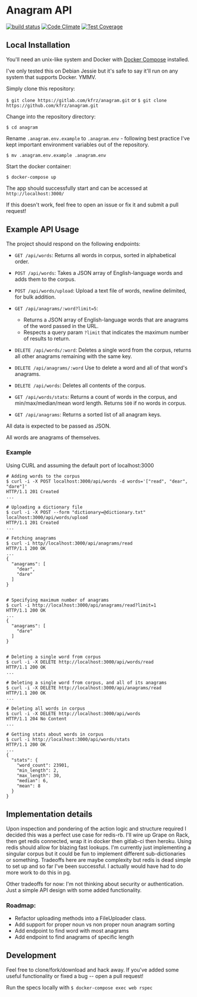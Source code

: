 # Anagram API
[![build status](https://gitlab.com/kfrz/anagram/badges/master/build.svg)](https://gitlab.com/kfrz/anagram/commits/master)
[![Code Climate](https://codeclimate.com/github/kfrz/anagram/badges/gpa.svg)](https://codeclimate.com/github/kfrz/anagram)
[![Test Coverage](https://codeclimate.com/github/kfrz/anagram/badges/coverage.svg)](https://codeclimate.com/github/kfrz/anagram/coverage)

## Local Installation 

You'll need an unix-like system and Docker with [Docker Compose](https://docs.docker.com/compose/) installed. 

I've only tested this on Debian Jessie but it's safe to say it'll run on any system that supports Docker. YMMV.

Simply clone this repository:

`$ git clone https://gitlab.com/kfrz/anagram.git` or `$ git clone https://github.com/kfrz/anagram.git`

Change into the repository directory:

`$ cd anagram`

Rename `.anagram.env.example` to `.anagram.env` - following best practice I've kept important environment variables out of the repository.

`$ mv .anagram.env.example .anagram.env`

Start the docker container:

`$ docker-compose up`

The app should successfully start and can be accessed at `http://localhost:3000/`

If this doesn't work, feel free to open an issue or fix it and submit a pull request! 

## Example API Usage 
The project should respond on the following endpoints:
- `GET /api/words`: Returns all words in corpus, sorted in alphabetical order.
- `POST /api/words`: Takes a JSON array of English-language words and adds them to the corpus.
- `POST /api/words/upload`: Upload a text file of words, newline delimited, for bulk addition.
- `GET /api/anagrams/:word?limit=5`:
  - Returns a JSON array of English-language words that are anagrams of the word passed in the URL.
  - Respects a query param `?limit` that indicates the maximum number of results to return. 

- `DELETE /api/words/:word`: Deletes a single word from the corpus, returns all other anagrams remaining with the same key.
- `DELETE /api/anagrams/:word` Use to delete a word and all of that word's anagrams.
- `DELETE /api/words`: Deletes all contents of the corpus.
- `GET /api/words/stats`: Returns a count of words in the corpus, and min/max/median/mean word length. Returns `500` if no words in corpus.
- `GET /api/anagrams`: Returns a sorted list of all anagram keys.

All data is expected to be passed as JSON. 

All words are anagrams of themselves. 

### Example

Using CURL and assuming the default port of localhost:3000

```{bash}
# Adding words to the corpus
$ curl -i -X POST localhost:3000/api/words -d words='["read", "dear", "dare"]'
HTTP/1.1 201 Created
...

# Uploading a dictionary file
$ curl -i -X POST --form "dictionary=@dictionary.txt" localhost:3000/api/words/upload
HTTP/1.1 201 Created
...

# Fetching anagrams
$ curl -i http//localhost:3000/api/anagrams/read
HTTP/1.1 200 OK
...
{
  "anagrams": [
    "dear",
    "dare"
  ]
}


# Specifying maximum number of anagrams
$ curl -i http://localhost:3000/api/anagrams/read?limit=1
HTTP/1.1 200 OK
...
{
  "anagrams": [
    "dare"
  ]
}


# Deleting a single word from corpus
$ curl -i -X DELETE http://localhost:3000/api/words/read
HTTP/1.1 200 OK
...

# Deleting a single word from corpus, and all of its anagrams
$ curl -i -X DELETE http://localhost:3000/api/anagrams/read
HTTP/1.1 200 OK
...

# Deleting all words in corpus
$ curl -i -X DELETE http://localhost:3000/api/words
HTTP/1.1 204 No Content
...

# Getting stats about words in corpus
$ curl -i http://localhost:3000/api/words/stats
HTTP/1.1 200 OK
...
{
  "stats": {
    "word_count": 23901,
    "min_length": 2,
    "max_length": 30,
    "median": 6,
    "mean": 8 
  }
}
```

## Implementation details

Upon inspection and pondering of the action logic and structure required I decided this was a perfect use case for redis-rb. I'll wire up Grape on Rack, then get redis connected, wrap it in docker then gitlab-ci then heroku. Using redis should allow for blazing fast lookups. I'm currently just implementing a singular corpus but it could be fun to implement different sub-dictionaries or something. Tradeoffs here are maybe complexity but redis is dead simple to set up and so far I've been successful. I actually would have had to do more work to do this in pg.

Other tradeoffs for now: I'm not thinking about security or authentication. Just a simple API design with some added functionality.

### Roadmap:

- Refactor uploading methods into a FileUploader class. 
- Add support for proper noun vs non proper noun anagram sorting
- Add endpoint to find word with most anagrams
- Add endpoint to find anagrams of specific length

## Development
Feel free to clone/fork/download and hack away. If you've added some useful functionality or fixed a bug -- open a pull request!

Run the specs locally with `$ docker-compose exec web rspec`



